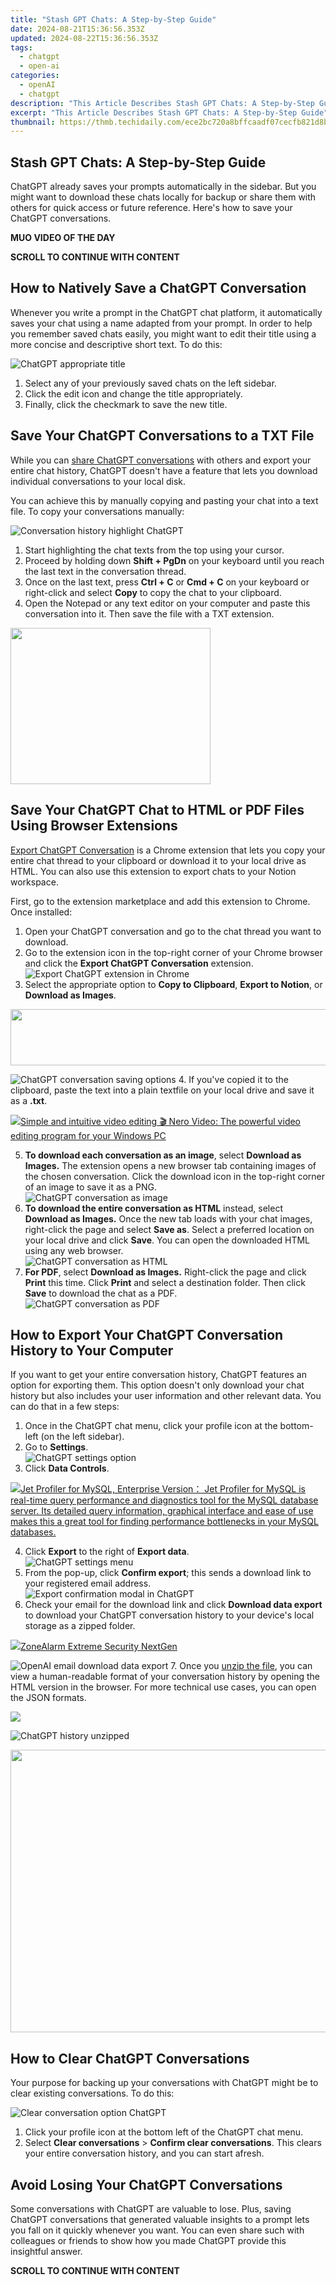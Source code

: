 ```yaml
---
title: "Stash GPT Chats: A Step-by-Step Guide"
date: 2024-08-21T15:36:56.353Z
updated: 2024-08-22T15:36:56.353Z
tags:
  - chatgpt
  - open-ai
categories:
  - openAI
  - chatgpt
description: "This Article Describes Stash GPT Chats: A Step-by-Step Guide"
excerpt: "This Article Describes Stash GPT Chats: A Step-by-Step Guide"
thumbnail: https://thmb.techidaily.com/ece2bc720a8bffcaadf07cecfb821d8b916ae290e3a31814b743ae86fbbcc5dd.jpg
---
```


## Stash GPT Chats: A Step-by-Step Guide

 ChatGPT already saves your prompts automatically in the sidebar. But you might want to download these chats locally for backup or share them with others for quick access or future reference. Here's how to save your ChatGPT conversations.

**MUO VIDEO OF THE DAY**

**SCROLL TO CONTINUE WITH CONTENT**

## How to Natively Save a ChatGPT Conversation

 Whenever you write a prompt in the ChatGPT chat platform, it automatically saves your chat using a name adapted from your prompt. In order to help you remember saved chats easily, you might want to edit their title using a more concise and descriptive short text. To do this:

![ChatGPT appropriate title](https://static1.makeuseofimages.com/wordpress/wp-content/uploads/2023/06/chatgpt-appropriate-title.jpg)

1. Select any of your previously saved chats on the left sidebar.
2. Click the edit icon and change the title appropriately.
3. Finally, click the checkmark to save the new title.

## Save Your ChatGPT Conversations to a TXT File

 While you can [share ChatGPT conversations](https://www.makeuseof.com/share-chatgpt-chats-links/) with others and export your entire chat history, ChatGPT doesn't have a feature that lets you download individual conversations to your local disk.

 You can achieve this by manually copying and pasting your chat into a text file. To copy your conversations manually:

![Conversation history highlight ChatGPT](https://static1.makeuseofimages.com/wordpress/wp-content/uploads/2023/06/conversation-history-highlight-chatgpt.jpg)

1. Start highlighting the chat texts from the top using your cursor.
2. Proceed by holding down **Shift + PgDn** on your keyboard until you reach the last text in the conversation thread.
3. Once on the last text, press **Ctrl + C** or **Cmd + C** on your keyboard or right-click and select **Copy** to copy the chat to your clipboard.
4. Open the Notepad or any text editor on your computer and paste this conversation into it. Then save the file with a TXT extension.

<!-- affiliate ads begin -->
<a href="https://zonlipartnershipprogram.pxf.io/c/5597632/1821134/17882" target="_top" id="1821134"><img src="//a.impactradius-go.com/display-ad/17882-1821134" border="0" alt="" width="320" height="250"/></a><img height="0" width="0" src="https://imp.pxf.io/i/5597632/1821134/17882" style="position:absolute;visibility:hidden;" border="0" />
<!-- affiliate ads end -->
## Save Your ChatGPT Chat to HTML or PDF Files Using Browser Extensions

[Export ChatGPT Conversation](https://chrome.google.com/webstore/detail/export-chatgpt-conversati/clgidpflecgaaabfcmdmkcgebpbadgoc/) is a Chrome extension that lets you copy your entire chat thread to your clipboard or download it to your local drive as HTML. You can also use this extension to export chats to your Notion workspace.

 First, go to the extension marketplace and add this extension to Chrome. Once installed:

1. Open your ChatGPT conversation and go to the chat thread you want to download.
2. Go to the extension icon in the top-right corner of your Chrome browser and click the **Export ChatGPT Conversation** extension.  
![Export ChatGPT extension in Chrome](https://static1.makeuseofimages.com/wordpress/wp-content/uploads/2023/06/export-chatgpt-extension-in-chrome.jpg)
3. Select the appropriate option to **Copy to Clipboard**, **Export to Notion**, or **Download as Images**.  
<!-- affiliate ads begin -->
<a href="https://zonlipartnershipprogram.pxf.io/c/5597632/1596691/17882" target="_top" id="1596691"><img src="//a.impactradius-go.com/display-ad/17882-1596691" border="0" alt="" width="728" height="90"/></a><img height="0" width="0" src="https://imp.pxf.io/i/5597632/1596691/17882" style="position:absolute;visibility:hidden;" border="0" />
<!-- affiliate ads end -->
![ChatGPT conversation saving options](https://static1.makeuseofimages.com/wordpress/wp-content/uploads/2023/06/chatgpt-conversation-saving-options.jpg)
4. If you've copied it to the clipboard, paste the text into a plain textfile on your local drive and save it as a **.txt**.
<!-- affiliate ads begin -->
<a href="https://store.nero.com/order/checkout.php?PRODS=42296685&QTY=1&AFFILIATE=108875&CART=1"><img src="http://cdnwww.nero.com/nero-com-wAssets/img/banners/2022/video-pp/ScreenshotSlider/Nero-Video-Advanced-editing.JPG" border="0">Simple and intuitive video editing
🎬 Nero Video:
The powerful video editing program for your Windows PC</a>
<!-- affiliate ads end -->
5. **To download each conversation as an image**, select **Download as Images.** The extension opens a new browser tab containing images of the chosen conversation. Click the download icon in the top-right corner of an image to save it as a PNG.  
![ChatGPT conversation as image](https://static1.makeuseofimages.com/wordpress/wp-content/uploads/2023/06/chatgpt-conversation-as-image.jpg)
6. **To download the entire conversation as HTML** instead, select **Download as Images.** Once the new tab loads with your chat images, right-click the page and select **Save as**. Select a preferred location on your local drive and click **Save**. You can open the downloaded HTML using any web browser.  
![ChatGPT conversation as HTML](https://static1.makeuseofimages.com/wordpress/wp-content/uploads/2023/06/chatgpt-conversation-as-html.jpg)
7. **For PDF**, select **Download as Images.** Right-click the page and click **Print** this time. Click **Print** and select a destination folder. Then click **Save** to download the chat as a PDF.  
![ChatGPT conversation as PDF](https://static1.makeuseofimages.com/wordpress/wp-content/uploads/2023/06/chatgpt-conversation-as-pdf.jpg)

## How to Export Your ChatGPT Conversation History to Your Computer

 If you want to get your entire conversation history, ChatGPT features an option for exporting them. This option doesn't only download your chat history but also includes your user information and other relevant data. You can do that in a few steps:

1. Once in the ChatGPT chat menu, click your profile icon at the bottom-left (on the left sidebar).
2. Go to **Settings**.  
![ChatGPT settings option](https://static1.makeuseofimages.com/wordpress/wp-content/uploads/2023/06/chatgpt-settings-option.jpg)
3. Click **Data Controls**.
<!-- affiliate ads begin -->
<a href="https://secure.2checkout.com/order/checkout.php?PRODS=4576829&QTY=1&AFFILIATE=108875&CART=1"><img src="https://secure.avangate.com/images/merchant/9e740b84bb48a64dde25061566299467/products/copy_1_jp_box_big.png" border="0">Jet Profiler for MySQL, Enterprise Version： Jet Profiler for MySQL is real-time query performance and diagnostics tool for the MySQL database server. Its detailed query information, graphical interface and ease of use makes this a great tool for finding performance bottlenecks in your MySQL databases. </a>
<!-- affiliate ads end -->
4. Click **Export** to the right of **Export data**.  
![ChatGPT settings menu](https://static1.makeuseofimages.com/wordpress/wp-content/uploads/2023/06/chatgpt-settings-menu.jpg)
5. From the pop-up, click **Confirm export**; this sends a download link to your registered email address.  
![Export confirmation modal in ChatGPT](https://static1.makeuseofimages.com/wordpress/wp-content/uploads/2023/06/export-confirmation-modal-in-chatgpt.jpg)
6. Check your email for the download link and click **Download data export** to download your ChatGPT conversation history to your device's local storage as a zipped folder.  
<!-- affiliate ads begin -->
<a href="https://estore.zonealarm.com/order/checkout.php?PRODS=36245101&QTY=1&AFFILIATE=108875&CART=1"><img src="https://sc1.checkpoint.com/sc1/za/images/boxes/zang_box_trust.png" border="0">ZoneAlarm Extreme Security NextGen</a>
<!-- affiliate ads end -->
![OpenAI email download data export](https://static1.makeuseofimages.com/wordpress/wp-content/uploads/2023/06/openai-email-download-data-export.jpg)
7. Once you [unzip the file](https://www.makeuseof.com/unzip-files-windows-10/), you can view a human-readable format of your conversation history by opening the HTML version in the browser. For more technical use cases, you can open the JSON formats.  
<!-- affiliate ads begin -->
<a href="https://shop.systoolsgroup.com/affiliate.php?ACCOUNT=SYSTOOBY&AFFILIATE=108875&PATH=https%3A%2F%2Fwww.systoolsgroup.com%3FAFFILIATE%3D108875%26RESOURCE%3D%2BSysTools%2BPDF%2BUnlocker"><img src="https://www.systoolsgroup.com/box/pdf-unlocker.png" border="0"></a>
<!-- affiliate ads end -->
![ChatGPT history unzipped](https://static1.makeuseofimages.com/wordpress/wp-content/uploads/2023/06/chatgpt-history-unzipped.jpg)

<!-- affiliate ads begin -->
<a href="https://ukaidot.sjv.io/c/5597632/1793234/19578" target="_top" id="1793234"><img src="//a.impactradius-go.com/display-ad/19578-1793234" border="0" alt="" width="678" height="452"/></a><img height="0" width="0" src="https://imp.pxf.io/i/5597632/1793234/19578" style="position:absolute;visibility:hidden;" border="0" />
<!-- affiliate ads end -->
## How to Clear ChatGPT Conversations

 Your purpose for backing up your conversations with ChatGPT might be to clear existing conversations. To do this:

![Clear conversation option ChatGPT](https://static1.makeuseofimages.com/wordpress/wp-content/uploads/2023/06/clear-conversation-option-chatgpt.jpg)

1. Click your profile icon at the bottom left of the ChatGPT chat menu.
2. Select **Clear conversations** \> **Confirm clear conversations**. This clears your entire conversation history, and you can start afresh.

## Avoid Losing Your ChatGPT Conversations

 Some conversations with ChatGPT are valuable to lose. Plus, saving ChatGPT conversations that generated valuable insights to a prompt lets you fall on it quickly whenever you want. You can even share such with colleagues or friends to show how you made ChatGPT provide this insightful answer.

**SCROLL TO CONTINUE WITH CONTENT**


<ins class="adsbygoogle"
     style="display:block"
     data-ad-format="autorelaxed"
     data-ad-client="ca-pub-7571918770474297"
     data-ad-slot="1223367746"></ins>



<ins class="adsbygoogle"
     style="display:block"
     data-ad-client="ca-pub-7571918770474297"
     data-ad-slot="8358498916"
     data-ad-format="auto"
     data-full-width-responsive="true"></ins>


